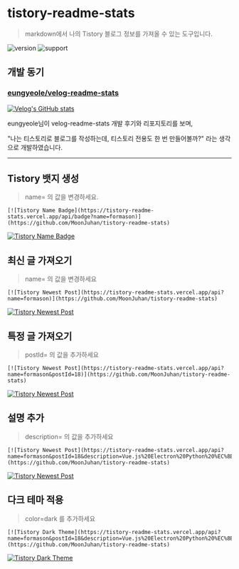 # tistory-readme-stats

> markdown에서 나의 Tistory 블로그 정보를 가져올 수 있는 도구입니다.

![version] ![support]

## 개발 동기

### [eungyeole/velog-readme-stats](https://github.com/eungyeole/velog-readme-stats)

[![Velog's GitHub stats](https://velog-readme-stats.vercel.app/api?name=eungyeole)](https://velog.io/@eungyeole/Velog-%ED%8F%AC%EC%8A%A4%ED%8A%B8%EB%A1%9C-Github%EB%A5%BC-%EA%BE%B8%EB%A9%B0%EB%B3%B4%EC%9E%90)

eungyeole님이 velog-readme-stats 개발 후기와 리포지토리를 보며,

"나는 티스토리로 블로그를 작성하는데, 티스토리 전용도 한 번 만들어볼까?" 라는 생각으로 개발하였습니다.

---

## Tistory 뱃지 생성

> name= 의 값을 변경하세요.

```
[![Tistory Name Badge](https://tistory-readme-stats.vercel.app/api/badge?name=formason)](https://github.com/MoonJuhan/tistory-readme-stats)
```

[![Tistory Name Badge](https://tistory-readme-stats.vercel.app/api/badge?name=formason)](https://github.com/MoonJuhan/tistory-readme-stats)

## 최신 글 가져오기
> name= 의 값을 변경하세요

```
[![Tistory Newest Post](https://tistory-readme-stats.vercel.app/api?name=formason)](https://github.com/MoonJuhan/tistory-readme-stats)
```
[![Tistory Newest Post](https://tistory-readme-stats.vercel.app/api?name=formason)](https://github.com/MoonJuhan/tistory-readme-stats)
## 특정 글 가져오기
> postId= 의 값을 추가하세요

```
[![Tistory Newest Post](https://tistory-readme-stats.vercel.app/api?name=formason&postId=18)](https://github.com/MoonJuhan/tistory-readme-stats)
```
[![Tistory Newest Post](https://tistory-readme-stats.vercel.app/api?name=formason&postId=18)](https://github.com/MoonJuhan/tistory-readme-stats)

## 설명 추가
> description= 의 값을 추가하세요

```
[![Tistory Newest Post](https://tistory-readme-stats.vercel.app/api?name=formason&postId=18&description=Vue.js%20Electron%20Python%20%EC%8B%A4%ED%96%89%EA%B8%B0)](https://github.com/MoonJuhan/tistory-readme-stats)
```
[![Tistory Newest Post](https://tistory-readme-stats.vercel.app/api?name=formason&postId=18&description=Vue.js%20Electron%20Python%20%EC%8B%A4%ED%96%89%EA%B8%B0)](https://github.com/MoonJuhan/tistory-readme-stats)


## 다크 테마 적용
> color=dark 를 추가하세요

```
[![Tistory Dark Theme](https://tistory-readme-stats.vercel.app/api?name=formason&postId=18&description=Vue.js%20Electron%20Python%20%EC%8B%A4%ED%96%89%EA%B8%B0&color=dark)](https://github.com/MoonJuhan/tistory-readme-stats)
```
[![Tistory Dark Theme](https://tistory-readme-stats.vercel.app/api?name=formason&postId=18&description=Vue.js%20Electron%20Python%20%EC%8B%A4%ED%96%89%EA%B8%B0&color=dark)](https://github.com/MoonJuhan/tistory-readme-stats)

[version]: https://img.shields.io/badge/version-v1.0.0-green
[license]: https://img.shields.io/badge/license-MIT-blue.svg
[support]: https://img.shields.io/badge/support-Live-green
